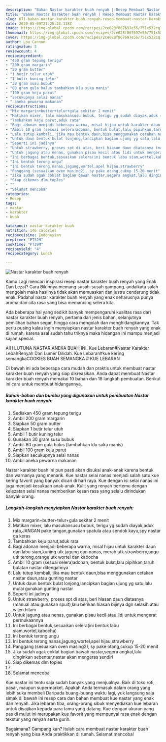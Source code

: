 ```yaml
---
description: "Bahan Nastar karakter buah renyah | Resep Membuat Nastar karakter buah renyah Yang Enak Dan Mudah"
title: "Bahan Nastar karakter buah renyah | Resep Membuat Nastar karakter buah renyah Yang Enak Dan Mudah"
slug: 671-bahan-nastar-karakter-buah-renyah-resep-membuat-nastar-karakter-buah-renyah-yang-enak-dan-mudah
date: 2020-05-09T21:25:23.118Z
image: https://img-global.cpcdn.com/recipes/2ce028f867697e56/751x532cq70/nastar-karakter-buah-renyah-foto-resep-utama.jpg
thumbnail: https://img-global.cpcdn.com/recipes/2ce028f867697e56/751x532cq70/nastar-karakter-buah-renyah-foto-resep-utama.jpg
cover: https://img-global.cpcdn.com/recipes/2ce028f867697e56/751x532cq70/nastar-karakter-buah-renyah-foto-resep-utama.jpg
author: Lou Cannon
ratingvalue: 3
reviewcount: 4
recipeingredient:
- "450 gram tepung terigu"
- "200 gram margarin"
- "50 gram butter"
- "1 butir telur utuh"
- "1 butir kuning telur"
- "30 gram susu bubuk"
- "80 gram gula halus tambahkan klu suka manis"
- "100 gram keju parut"
- "secukupnya selai nanas"
- " aneka pewarna makanan"
recipeinstructions:
- "Mix margarin+butter+telur+gula sekitar 2 menit"
- "Matikan mixer, lalu masukansusu bubuk, terigu yg sudah diayak,aduk rata,JANGAN pake tangan,gunakan spatula atau sendok kayu,spy nastar ga keras"
- "Tambahkan keju parut,aduk rata"
- "Bagi adonan menjadi beberapa warna, misal hijau untuk karakter daun dan labu siam,kuning utk jagung dan nanas, merah utk strawberry,ungu utk terong,orange utk wortel dan kabocha"
- "Ambil 10 gram (sesuai selera)adonan, bentuk bulat,lalu pipihkan,taruh bulatan nastar ditengahnya"
- "Lalu tutup kembali, jika mau bentuk daun,bisa menggunakan cetakan nastar daun,atau gunting nastar"
- "Untuk daun bentuk bulat lonjong,lancipkan bagian ujung yg satu,lalu mulai gunakan gunting nastar"
- "Seperti ini jadinya"
- "Untuk strawberry, proses spt di atas, beri hiasan daun diatasnya (manual atau gunakan spuit),lalu berikan hiasan bijinya dgn selasih atau wijen hitam"
- "Untuk jagung atau nenas, gunakan pisau kecil atau lidi untuk mengerat permukaannya"
- "Ini berbagai bentuk,sesuaikan selera(ini bentuk labu siam,wortel,kabocha)"
- "Ini bentuk terong ungu"
- "Ini bentuk terong,nanas,jagung,wortel,apel hijau,strawberry"
- "Panggang (sesuaikan oven masing2), sy pake otang,cukup 15-20 menit"
- "Jika sudah agak coklat bagian bawah nastar,segera angkat,lalu dinginkan sebentar,nastar akan mengeras sendiri"
- "Siap dikemas dlm toples"
- ""
- "Selamat mencoba"
categories:
- Resep
tags:
- nastar
- karakter
- buah

katakunci: nastar karakter buah 
nutrition: 146 calories
recipecuisine: Indonesian
preptime: "PT32M"
cooktime: "PT39M"
recipeyield: "4"
recipecategory: Lunch

---
```



![Nastar karakter buah renyah](https://img-global.cpcdn.com/recipes/2ce028f867697e56/751x532cq70/nastar-karakter-buah-renyah-foto-resep-utama.jpg)

Kamu Lagi mencari inspirasi resep nastar karakter buah renyah yang Enak Dan Lezat? Cara Bikinnya memang susah-susah gampang. andaikata salah mengolah maka hasilnya tidak akan memuaskan dan justru cenderung tidak enak. Padahal nastar karakter buah renyah yang enak seharusnya punya aroma dan cita rasa yang bisa memancing selera kita.

Ada beberapa hal yang sedikit banyak mempengaruhi kualitas rasa dari nastar karakter buah renyah, pertama dari jenis bahan, selanjutnya pemilihan bahan segar, hingga cara mengolah dan menghidangkannya. Tak perlu pusing kalau ingin menyiapkan nastar karakter buah renyah yang enak di rumah, karena asal sudah tahu triknya maka hidangan ini mampu menjadi sajian spesial.

AIH LUTUNA NASTAR ANEKA BUAH INI. Kue Lebaran#Nastar Karakter LebahRenyah Dan Lumer Dilidah. Kue Lebaran#kue kering semangkaCOOKIES BUAH SEMANGKA # KUE LEBARAN


Di bawah ini ada beberapa cara mudah dan praktis untuk membuat nastar karakter buah renyah yang siap dikreasikan. Anda dapat membuat Nastar karakter buah renyah memakai 10 bahan dan 18 langkah pembuatan. Berikut ini cara untuk membuat hidangannya.

<!--inarticleads1-->

##### Bahan-bahan dan bumbu yang digunakan untuk pembuatan Nastar karakter buah renyah:

1. Sediakan 450 gram tepung terigu
1. Ambil 200 gram margarin
1. Siapkan 50 gram butter
1. Siapkan 1 butir telur utuh
1. Ambil 1 butir kuning telur
1. Gunakan 30 gram susu bubuk
1. Ambil 80 gram gula halus (tambahkan klu suka manis)
1. Ambil 100 gram keju parut
1. Siapkan secukupnya selai nanas
1. Ambil  aneka pewarna makanan


Nastar karakter buah ini pun pasti akan disukai anak-anak karena bentuk dan warnanya yang menarik. Kue nastar selai nanas menjadi salah satu kue kering favorit yang banyak dicari di hari raya. Kue dengan isi selai nanas ini juga menjadi kesukaan anak-anak. Kulit yang renyah bertemu dengan kelezatan selai nanas memberikan kesan rasa yang selalu dirindukan banyak orang. 

<!--inarticleads2-->

##### Langkah-langkah menyiapkan Nastar karakter buah renyah:

1. Mix margarin+butter+telur+gula sekitar 2 menit
1. Matikan mixer, lalu masukansusu bubuk, terigu yg sudah diayak,aduk rata,JANGAN pake tangan,gunakan spatula atau sendok kayu,spy nastar ga keras
1. Tambahkan keju parut,aduk rata
1. Bagi adonan menjadi beberapa warna, misal hijau untuk karakter daun dan labu siam,kuning utk jagung dan nanas, merah utk strawberry,ungu utk terong,orange utk wortel dan kabocha
1. Ambil 10 gram (sesuai selera)adonan, bentuk bulat,lalu pipihkan,taruh bulatan nastar ditengahnya
1. Lalu tutup kembali, jika mau bentuk daun,bisa menggunakan cetakan nastar daun,atau gunting nastar
1. Untuk daun bentuk bulat lonjong,lancipkan bagian ujung yg satu,lalu mulai gunakan gunting nastar
1. Seperti ini jadinya
1. Untuk strawberry, proses spt di atas, beri hiasan daun diatasnya (manual atau gunakan spuit),lalu berikan hiasan bijinya dgn selasih atau wijen hitam
1. Untuk jagung atau nenas, gunakan pisau kecil atau lidi untuk mengerat permukaannya
1. Ini berbagai bentuk,sesuaikan selera(ini bentuk labu siam,wortel,kabocha)
1. Ini bentuk terong ungu
1. Ini bentuk terong,nanas,jagung,wortel,apel hijau,strawberry
1. Panggang (sesuaikan oven masing2), sy pake otang,cukup 15-20 menit
1. Jika sudah agak coklat bagian bawah nastar,segera angkat,lalu dinginkan sebentar,nastar akan mengeras sendiri
1. Siap dikemas dlm toples
1. 
1. Selamat mencoba


Kue nastar ini tentu saja sudah banyak yang menjualnya. Baik di toko roti, pasar, maupun supermarket. Apakah Anda termasuk dalam orang yang lebih suka membeli Daripada buang-buang waktu lagi, yuk langsung saja simak di bawah ini resep cara dan bahan membuat kue nastar yang enak dan renyah. Jika lebaran tiba, orang-orang sibuk menyediakan kue lebaran untuk disajikan kepada para tamu yang datang. Kue dengan ukuran yang pas di mulut ini merupakan kue favorit yang mempunyai rasa enak dengan tekstur yang renyah serta gurih. 

Bagaimana? Gampang kan? Itulah cara membuat nastar karakter buah renyah yang bisa Anda praktikkan di rumah. Selamat mencoba!
